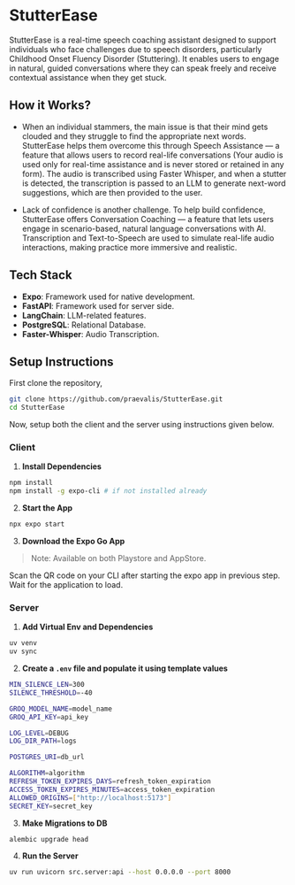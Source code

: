 # StutterEase

StutterEase is a real-time speech coaching assistant designed to support individuals who face challenges due to speech disorders, particularly Childhood Onset Fluency Disorder (Stuttering). It enables users to engage in natural, guided conversations where they can speak freely and receive contextual assistance when they get stuck.

## How it Works?

-   When an individual stammers, the main issue is that their mind gets clouded and they struggle to find the appropriate next words. StutterEase helps them overcome this through Speech Assistance — a feature that allows users to record real-life conversations (Your audio is used only for real-time assistance and is never stored or retained in any form). The audio is transcribed using Faster Whisper, and when a stutter is detected, the transcription is passed to an LLM to generate next-word suggestions, which are then provided to the user.

-   Lack of confidence is another challenge. To help build confidence, StutterEase offers Conversation Coaching — a feature that lets users engage in scenario-based, natural language conversations with AI. Transcription and Text-to-Speech are used to simulate real-life audio interactions, making practice more immersive and realistic.

## Tech Stack

-   **Expo**: Framework used for native development.
-   **FastAPI**: Framework used for server side.
-   **LangChain**: LLM-related features.
-   **PostgreSQL**: Relational Database.
-   **Faster-Whisper**: Audio Transcription.

## Setup Instructions

First clone the repository,

```bash
git clone https://github.com/praevalis/StutterEase.git
cd StutterEase
```

Now, setup both the client and the server using instructions given below.

### Client

1. **Install Dependencies**

```bash
npm install
npm install -g expo-cli # if not installed already
```

2. **Start the App**

```bash
npx expo start
```

3. **Download the Expo Go App**

> Note: Available on both Playstore and AppStore.

Scan the QR code on your CLI after starting the expo app in previous step. Wait for the application to load.

### Server

1. **Add Virtual Env and Dependencies**

```python
uv venv
uv sync
```

2. **Create a `.env` file and populate it using template values**

```bash
MIN_SILENCE_LEN=300
SILENCE_THRESHOLD=-40

GROQ_MODEL_NAME=model_name
GROQ_API_KEY=api_key

LOG_LEVEL=DEBUG
LOG_DIR_PATH=logs

POSTGRES_URI=db_url

ALGORITHM=algorithm
REFRESH_TOKEN_EXPIRES_DAYS=refresh_token_expiration
ACCESS_TOKEN_EXPIRES_MINUTES=access_token_expiration
ALLOWED_ORIGINS=["http://localhost:5173"] 
SECRET_KEY=secret_key
```

3. **Make Migrations to DB**

```bash
alembic upgrade head
```

4. **Run the Server**

```bash
uv run uvicorn src.server:api --host 0.0.0.0 --port 8000
```

